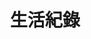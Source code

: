 ---
title: 生活紀錄
description: 
image:

# Badge style
style:
    background: "#eb903b"
    color: "#fff"
---